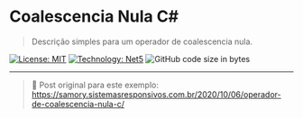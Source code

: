 # Coalescencia Nula C#
> Descrição simples para um operador de coalescencia nula.

[![License: MIT](https://img.shields.io/badge/License-MIT-yellow.svg)](https://opensource.org/licenses/MIT)
[![Technology: Net5](https://img.shields.io/badge/.NET%205-CSharp-orange)](https://dotnet.microsoft.com/en-us/apps/desktop)
![GitHub code size in bytes](https://img.shields.io/github/languages/code-size/samorysundjata/CoalescenciaNula)

***
> :link:
> Post original para este exemplo: https://samory.sistemasresponsivos.com.br/2020/10/06/operador-de-coalescencia-nula-c/
